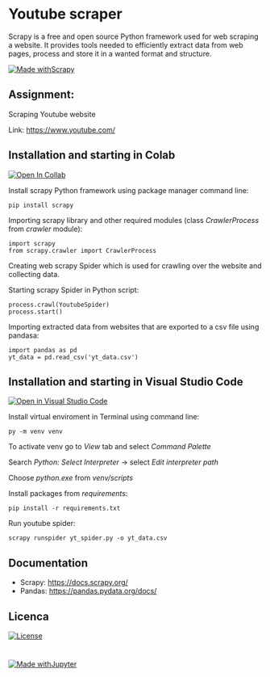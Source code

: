 # Youtube scraper 

Scrapy is a free and open source Python framework used for web scraping a website. It provides tools needed to efficiently extract data from web pages, process and store it in a wanted format and structure.

[![Made withScrapy](https://img.shields.io/badge/Made%20with-Scrapy-green)](https://scrapy.org/)

## Assignment:

Scraping Youtube website

Link: https://www.youtube.com/

## Installation and starting in Colab
[![Open In Collab](https://colab.research.google.com/assets/colab-badge.svg)](https://colab.research.google.com/drive/1H2mExKRjqxSMecIsMgNwBH8_7N17N8RK?usp=sharing)


Install scrapy Python framework using package manager command line:

```
pip install scrapy
```

Importing scrapy library and other required modules (class *CrawlerProcess* from *crawler* module):

```
import scrapy 
from scrapy.crawler import CrawlerProcess
```
Creating web scrapy Spider which is used for crawling over the website and collecting data.

Starting scrapy Spider in Python script:
```
process.crawl(YoutubeSpider)
process.start()
```

Importing extracted data from websites that are exported to a csv file using pandasa:

```
import pandas as pd
yt_data = pd.read_csv('yt_data.csv')
```
## Installation and starting in Visual Studio Code

[![Open in Visual Studio Code](https://open.vscode.dev/badges/open-in-vscode.svg)](https://open.vscode.dev/organization/repository)


Install virtual enviroment in Terminal using command line:
```
py -m venv venv
```
To activate venv go to _View_ tab and select _Command Palette_

Search _Python: Select Interpreter_ -> select _Edit interpreter path_

Choose _python.exe_ from _venv/scripts_

Install packages from _requirements_:
```
pip install -r requirements.txt
```
Run youtube spider:
```
scrapy runspider yt_spider.py -o yt_data.csv
```





## Documentation

- Scrapy: https://docs.scrapy.org/
- Pandas: https://pandas.pydata.org/docs/

## Licenca
[![License](https://img.shields.io/badge/License-Apache_2.0-blue.svg)](https://opensource.org/licenses/Apache-2.0)
#
[![Made withJupyter](https://img.shields.io/badge/Made%20with-Jupyter-orange?style=for-the-badge&logo=Jupyter)](https://jupyter.org/try)

